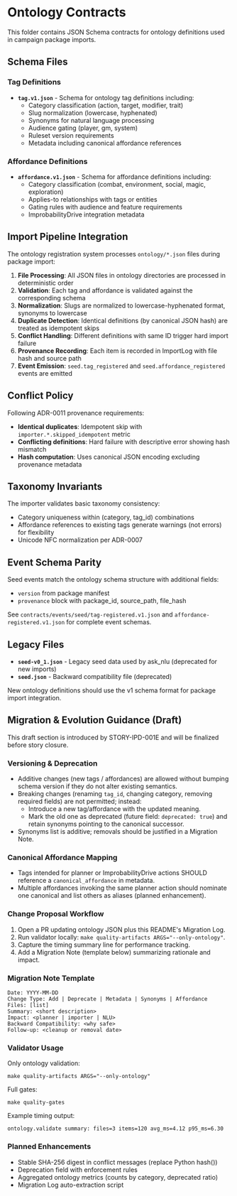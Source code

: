 # Ontology Contracts

This folder contains JSON Schema contracts for ontology definitions used in campaign package imports.

## Schema Files

### Tag Definitions
- **`tag.v1.json`** - Schema for ontology tag definitions including:
  - Category classification (action, target, modifier, trait)
  - Slug normalization (lowercase, hyphenated)
  - Synonyms for natural language processing
  - Audience gating (player, gm, system)
  - Ruleset version requirements
  - Metadata including canonical affordance references

### Affordance Definitions  
- **`affordance.v1.json`** - Schema for affordance definitions including:
  - Category classification (combat, environment, social, magic, exploration)
  - Applies-to relationships with tags or entities
  - Gating rules with audience and feature requirements
  - ImprobabilityDrive integration metadata

## Import Pipeline Integration

The ontology registration system processes `ontology/*.json` files during package import:

1. **File Processing**: All JSON files in ontology directories are processed in deterministic order
2. **Validation**: Each tag and affordance is validated against the corresponding schema
3. **Normalization**: Slugs are normalized to lowercase-hyphenated format, synonyms to lowercase
4. **Duplicate Detection**: Identical definitions (by canonical JSON hash) are treated as idempotent skips
5. **Conflict Handling**: Different definitions with same ID trigger hard import failure
6. **Provenance Recording**: Each item is recorded in ImportLog with file hash and source path
7. **Event Emission**: `seed.tag_registered` and `seed.affordance_registered` events are emitted

## Conflict Policy

Following ADR-0011 provenance requirements:

- **Identical duplicates**: Idempotent skip with `importer.*.skipped_idempotent` metric
- **Conflicting definitions**: Hard failure with descriptive error showing hash mismatch
- **Hash computation**: Uses canonical JSON encoding excluding provenance metadata

## Taxonomy Invariants

The importer validates basic taxonomy consistency:

- Category uniqueness within (category, tag_id) combinations
- Affordance references to existing tags generate warnings (not errors) for flexibility
- Unicode NFC normalization per ADR-0007

## Event Schema Parity

Seed events match the ontology schema structure with additional fields:
- `version` from package manifest
- `provenance` block with package_id, source_path, file_hash

See `contracts/events/seed/tag-registered.v1.json` and `affordance-registered.v1.json` for complete event schemas.

## Legacy Files

- **`seed-v0_1.json`** - Legacy seed data used by ask_nlu (deprecated for new imports)
- **`seed.json`** - Backward compatibility file (deprecated)

New ontology definitions should use the v1 schema format for package import integration.

## Migration & Evolution Guidance (Draft)

This draft section is introduced by STORY-IPD-001E and will be finalized before story closure.

### Versioning & Deprecation
- Additive changes (new tags / affordances) are allowed without bumping schema version if they do not alter existing semantics.
- Breaking changes (renaming `tag_id`, changing category, removing required fields) are not permitted; instead:
  - Introduce a new tag/affordance with the updated meaning.
  - Mark the old one as deprecated (future field: `deprecated: true`) and retain synonyms pointing to the canonical successor.
- Synonyms list is additive; removals should be justified in a Migration Note.

### Canonical Affordance Mapping
- Tags intended for planner or ImprobabilityDrive actions SHOULD reference a `canonical_affordance` in metadata.
- Multiple affordances invoking the same planner action should nominate one canonical and list others as aliases (planned enhancement).

### Change Proposal Workflow
1. Open a PR updating ontology JSON plus this README's Migration Log.
2. Run validator locally: `make quality-artifacts ARGS="--only-ontology"`.
3. Capture the timing summary line for performance tracking.
4. Add a Migration Note (template below) summarizing rationale and impact.

### Migration Note Template
```
Date: YYYY-MM-DD
Change Type: Add | Deprecate | Metadata | Synonyms | Affordance
Files: [list]
Summary: <short description>
Impact: <planner | importer | NLU>
Backward Compatibility: <why safe>
Follow-up: <cleanup or removal date>
```

### Validator Usage
Only ontology validation:
```
make quality-artifacts ARGS="--only-ontology"
```
Full gates:
```
make quality-gates
```
Example timing output:
```
ontology.validate summary: files=3 items=120 avg_ms=4.12 p95_ms=6.30
```

### Planned Enhancements
- Stable SHA-256 digest in conflict messages (replace Python hash())
- Deprecation field with enforcement rules
- Aggregated ontology metrics (counts by category, deprecated ratio)
- Migration Log auto-extraction script
